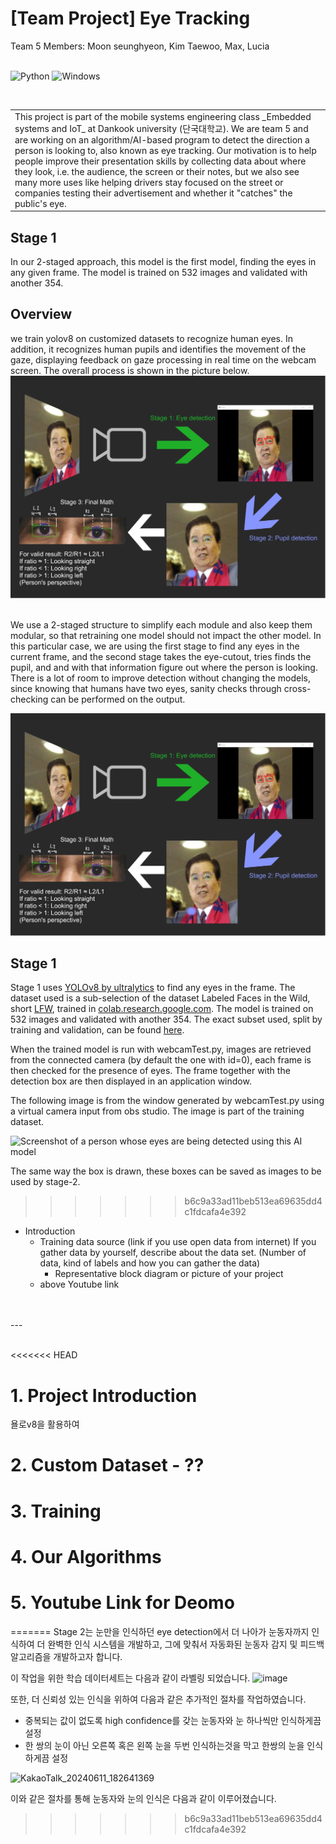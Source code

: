 #  [Team Project] Eye Tracking
Team 5 Members: Moon seunghyeon, Kim Taewoo, Max, Lucia
<br/><br/>

![Python](https://img.shields.io/badge/Code-Python3.9-blue)
![Windows](https://img.shields.io/badge/Platform-Windows-purple)

<br/>
<table>
    <tr>
        <td>This project is part of the mobile systems engineering class _Embedded systems and IoT_ at Dankook university (단국대학교). We are team 5 and are working on an algorithm/AI-based program to detect the direction a person is looking to, also known as eye tracking. Our motivation is to help people improve their presentation skills by collecting data about where they look, i.e. the audience, the screen or their notes, but we also see many more uses like helping drivers stay focused on the street or companies testing their advertisement and whether it "catches" the public's eye.</td>
    </tr>
</table>

## Stage 1
In our 2-staged approach, this model is the first model, finding the eyes in any given frame. The model is trained on 532 images and validated with another 354.



## Overview
we train yolov8 on customized datasets to recognize human eyes. In addition, it recognizes human pupils and identifies the movement of the gaze, displaying feedback on gaze processing in real time on the webcam screen. The overall process is shown in the picture below.  
![Concept poster of the steps involved in detecting the person's eyes and where they look](/team5-poster.png)
<br/><br/>







We use a 2-staged structure to simplify each module and also keep them modular, so that retraining one model should not impact the other model. In this particular case, we are using the first stage to find any eyes in the current frame, and the second stage takes the eye-cutout, tries finds the pupil, and and with that information figure out where the person is looking.
There is a lot of room to improve detection without changing the models, since knowing that humans have two eyes, sanity checks through cross-checking can be performed on the output. 

![Concept poster of the steps involved in detecting the person's eyes and where they look](/team5-poster.png)

## Stage 1
Stage 1 uses [YOLOv8 by ultralytics](https://github.com/ultralytics/ultralytics) to find any eyes in the frame. The dataset used is a sub-selection of the dataset Labeled Faces in the Wild, short [LFW](https://www.kaggle.com/datasets/atulanandjha/lfwpeople), trained in [colab.research.google.com](https://colab.research.google.com). The model is trained on 532 images and validated with another 354. The exact subset used, split by training and validation, can be found [here](/stage-1/YOLODataset/images). 

When the trained model is run with webcamTest.py, images are retrieved from the connected camera (by default the one with id=0), each frame is then checked for the presence of eyes. The frame together with the detection box are then displayed in an application window.

The following image is from the window generated by webcamTest.py using a virtual camera input from obs studio. The image is part of the training dataset.

![Screenshot of a person whose eyes are being detected using this AI model](/stage-1/김대중%20eye%20detection.PNG)

The same way the box is drawn, these boxes can be saved as images to be used by stage-2.
>>>>>>> b6c9a33ad11beb513ea69635dd4c1fdcafa4e392

- Introduction
    - Training data source (link if you use open data from internet)
      If you gather data by yourself, describe about the data set. (Number of data, kind of labels and how you can gather the data)
      - Representative block diagram or picture of your project
  - above Youtube link
<br/>
<br/>
---
<br/>
<br/>  

<<<<<<< HEAD
# 1. Project Introduction
욜로v8을 활용하여 

# 2. Custom Dataset - ??

# 3. Training

# 4. Our Algorithms

# 5. Youtube Link for Deomo
=======
Stage 2는 눈만을 인식하던 eye detection에서 더 나아가 눈동자까지 인식하여 더 완벽한 인식 시스템을 개발하고, 그에 맞춰서 자동화된 눈동자 감지 및 피드백 알고리즘을 개발하고자 합니다.

이 작업을 위한 학습 데이터세트는 다음과 같이 라벨링 되었습니다. ![image](https://github.com/lunash0/IoT_team5/assets/109780232/09607791-9206-428b-9543-9311e58f0a6f)

또한, 더 신뢰성 있는 인식을 위하여 다음과 같은 추가적인 절차를 작업하였습니다.

- 중복되는 값이 없도록 high confidence를 갖는 눈동자와 눈 하나씩만 인식하게끔 설정
- 한 쌍의 눈이 아닌 오른쪽 혹은 왼쪽 눈을 두번 인식하는것을 막고 한쌍의 눈을 인식하게끔 설정

![KakaoTalk_20240611_182641369](https://github.com/lunash0/IoT_team5/assets/109780232/9ac3dd58-9f1d-4286-9e87-2d93430163a8)

이와 같은 절차를 통해 눈동자와 눈의 인식은 다음과 같이 이루어졌습니다.

>>>>>>> b6c9a33ad11beb513ea69635dd4c1fdcafa4e392
